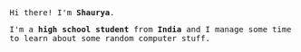<p><samp>Hi there! I'm <b>Shaurya</b>.</samp></p>
<p><samp>I'm a <b> high school student </b> from <b>India</b> and I manage some time to learn about some random computer stuff.</samp></p>


